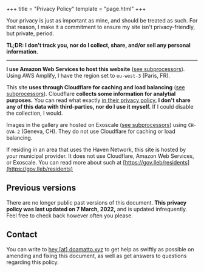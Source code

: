 +++
title = "Privacy Policy"
template = "page.html"
+++

Your privacy is just as important as mine, and should be treated as such. For that reason, I make it a commitment to ensure my site isn't privacy-friendly, but private, period.

**TL;DR: I don't track you, nor do I collect, share, and/or sell any personal information.**

--- --- ---

**I use Amazon Web Services to host this website** ([see subprocessors](https://aws.amazon.com/compliance/sub-processors/)). Using AWS Amplify, I have the region set to `eu-west-3` (Paris, FR).

This site **uses through Cloudflare for caching and load balancing** ([see subprocessors](https://www.cloudflare.com/gdpr/subprocessors/)). Cloudflare **collects some information for analytial purposes.** You can read what exactly [in their privacy policy.](https://cloudflare.com/privacypolicy/) **I don't share any of this data with third-parties, nor do I use it myself.** If I could disable the collection, I would.

Images in the gallery are hosted on Exoscale ([see subprocessors](https://www.exoscale.com/privacy/#data-processors)) using `CH-GVA-2` (Geneva, CH). They do not use Cloudflare for caching or load balancing.

If residing in an area that uses the Haven Network, this site is hosted by your municipal provider. It does not use Cloudflare, Amazon Web Services, or Exoscale. You can read more about such at [https://gov.lleb/residents](https://gov.lleb/residents)

## Previous versions
There are no longer public past versions of this document. **This privacy policy was last updated on 7 March, 2022,** and is updated infrequently. Feel free to check back however often you please.

## Contact
You can write to [hey [at] doamatto.xyz](mailto:hey@doamatto.xyz) to get help as swiftly as possible on amending and fixing this document, as well as get answers to questions regarding this policy.
